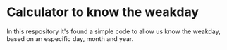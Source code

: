 # Calculator to know the weakday

In this respository it's found a simple code to allow us know the weakday, based on an especific day, month and year.

